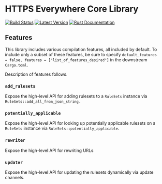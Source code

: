 # HTTPS Everywhere Core Library

[![Build Status](https://api.travis-ci.org/efforg/https-everywhere-lib-core.svg?branch=master)](https://travis-ci.org/efforg/https-everywhere-lib-core)
[![Latest Version](https://img.shields.io/crates/v/https-everywhere-lib-core.svg)](https://crates.io/crates/https-everywhere-lib-core)
[![Rust Documentation](https://img.shields.io/badge/api-rustdoc-blue.svg)](https://docs.rs/https-everywhere-lib-core)

## Features

This library includes various compilation features, all included by default.  To include only a subset of these features, be sure to specify `default_features = false, features = ["list_of_features_desired"]` in the downstream `Cargo.toml`.

Description of features follows.

### `add_rulesets`

Expose the high-level API for adding rulesets to a `RuleSets` instance via `RuleSets::add_all_from_json_string`.

### `potentially_applicable`

Expose the high-level API for looking up potentially applicable rulesets on a `RuleSets` instance via `RuleSets::potentially_applicable`.

### `rewriter`

Expose the high-level API for rewriting URLs

### `updater`

Expose the high-level API for updating the rulesets dynamically via update channels.

